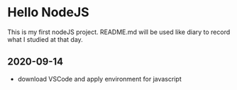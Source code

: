 # Hello NodeJS
This is my first nodeJS project. 
README.md will be used like diary to record what I studied at that day.
 
 ## 2020-09-14
 - download VSCode and apply environment for javascript